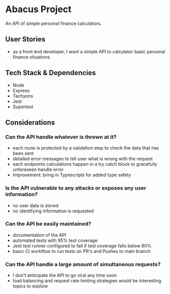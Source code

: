 # Abacus Project

An API of simple personal finance calculators.

## User Stories

- as a front end developer, I want a simple API to calculator basic personal finance situations

## Tech Stack & Dependencies

- Node
- Express
- Tachyons
- Jest
- Supertest

## Considerations

### Can the API handle whatever is thrown at it?

- each route is protected by a validation step to check the data that has been sent
- detailed error messages to tell user what is wrong with the request
- each endpoints calculations happen in a try catch block to gracefully unforeseen handle error
- Improvement: bring in Typescripts for added type safety

### Is the API vulnerable to any attacks or exposes any user information?

- no user data is stored
- no identifying information is requested

### Can the API be easily maintained?

- documentation of the API
- automated tests with 95% test coverage
- Jest test runner configured to fail if test coverage falls below 90%
- basic CI workflow to run tests on PR's and Pushes to main branch

### Can the API handle a large amount of simultaneous requests?

- I don't anticipate the API to go viral any time soon
- load balancing and request rate limiting strategies would be interesting topics to explore
